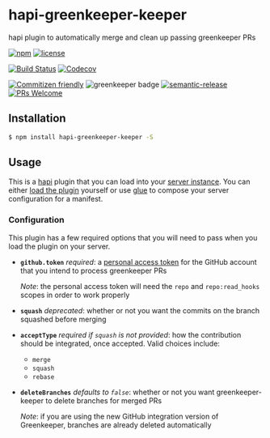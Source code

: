 # hapi-greenkeeper-keeper

hapi plugin to automatically merge and clean up passing greenkeeper PRs

[![npm](https://img.shields.io/npm/v/hapi-greenkeeper-keeper.svg?maxAge=2592000)](https://www.npmjs.com/package/hapi-greenkeeper-keeper)
[![license](https://img.shields.io/github/license/greenkeeper-keeper/hapi-greenkeeper-keeper.svg)](LICENSE)

[![Build Status](https://img.shields.io/travis/greenkeeper-keeper/hapi-greenkeeper-keeper.svg?style=flat&branch=master)](https://travis-ci.org/greenkeeper-keeper/hapi-greenkeeper-keeper)
[![Codecov](https://img.shields.io/codecov/c/github/greenkeeper-keeper/hapi-greenkeeper-keeper.svg)](https://codecov.io/github/greenkeeper-keeper/hapi-greenkeeper-keeper)

[![Commitizen friendly](https://img.shields.io/badge/commitizen-friendly-brightgreen.svg)](http://commitizen.github.io/cz-cli/)
![greenkeeper badge](https://badges.greenkeeper.io/greenkeeper-keeper/hapi-greenkeeper-keeper.svg)
[![semantic-release](https://img.shields.io/badge/%20%20%F0%9F%93%A6%F0%9F%9A%80-semantic--release-e10079.svg)](https://github.com/semantic-release/semantic-release)
[![PRs Welcome][prs-badge]][prs]

## Installation

```bash
$ npm install hapi-greenkeeper-keeper -S
```

## Usage

This is a [hapi](https://hapijs.com/) plugin that you can load into your
[server instance](https://github.com/greenkeeper-keeper/meta#setting-up-your-own-instance).
You can either [load the plugin](https://hapijs.com/tutorials/plugins#loading-a-plugin)
yourself or use [glue](https://github.com/hapijs/glue) to compose your server
configuration for a manifest.

### Configuration

This plugin has a few required options that you will need to pass when you load
the plugin on your server.

* __`github.token`__ _required_: a [personal access token](https://help.github.com/articles/creating-an-access-token-for-command-line-use/)
  for the GitHub account that you intend to process greenkeeper PRs

  _Note_: the personal access token will need the `repo` and `repo:read_hooks`
  scopes in order to work properly
* __`squash`__ _deprecated_: whether or not you want the commits on the branch
  squashed before merging
* __`acceptType`__ _required if `squash` is not provided_: how the contribution
  should be integrated, once accepted. Valid choices include:
  * `merge`
  * `squash`
  * `rebase`
* __`deleteBranches`__ _defaults to `false`_: whether or not you want
  greenkeeper-keeper to delete branches for merged PRs

  _Note_: if you are using the new GitHub integration version of Greenkeeper,
  branches are already deleted automatically

[prs-badge]: https://img.shields.io/badge/PRs-welcome-brightgreen.svg?style=flat-square
[prs]: http://makeapullrequest.com
